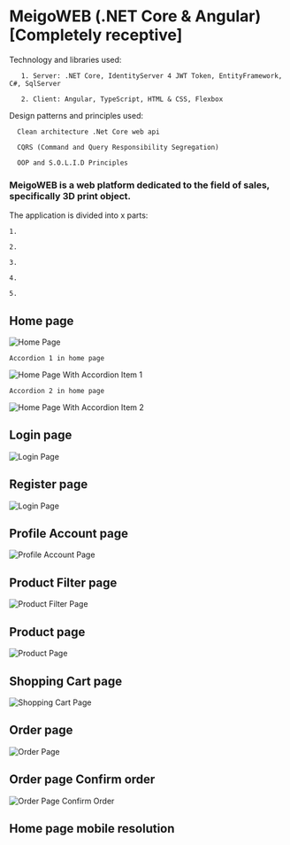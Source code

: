 
# MeigoWEB (.NET Core & Angular)[Completely receptive]
Technology and libraries used:
```
   1. Server: .NET Core, IdentityServer 4 JWT Token, EntityFramework, C#, SqlServer
```
```
   2. Client: Angular, TypeScript, HTML & CSS, Flexbox
```
Design patterns and principles used:
```
  Clean architecture .Net Core web api
```
```
  CQRS (Command and Query Responsibility Segregation)
```
```
  OOP and S.O.L.I.D Principles
```
### MeigoWEB is a web platform dedicated to the field of sales, specifically 3D print object.
The application is divided into x parts:
```
1.
```
```
2.
```
```
3.
```
```
4.
```
```
5.
```
## Home page
![Home Page](https://github.com/motocsky09/project-shop/raw/main/_screens/home%20page.png)
```
Accordion 1 in home page
```
![Home Page With Accordion Item 1](https://github.com/motocsky09/project-shop/raw/main/_screens/home%20page%20with%20accordion%20item%201.png)
```
Accordion 2 in home page
```
![Home Page With Accordion Item 2](https://github.com/motocsky09/project-shop/raw/main/_screens/home%20page%20with%20accordion%20item%202.png)

## Login page
![Login Page](https://github.com/motocsky09/project-shop/raw/main/_screens/login%20page.png)

## Register page
![Login Page](https://github.com/motocsky09/project-shop/raw/main/_screens/register%20page.png)

## Profile Account page
![Profile Account Page](https://github.com/motocsky09/project-shop/raw/main/_screens/profile%20account%20page.png)

## Product Filter page
![Product Filter Page](https://github.com/motocsky09/project-shop/raw/main/_screens/product%20page%20filter.png)

## Product page
![Product Page](https://github.com/motocsky09/project-shop/raw/main/_screens/product%20page.png)

## Shopping Cart page
![Shopping Cart Page](https://github.com/motocsky09/project-shop/raw/main/_screens/shopping%20cart%20page.png)

## Order page
![Order Page](https://github.com/motocsky09/project-shop/raw/main/_screens/Order%20page.png)

## Order page Confirm order
![Order Page Confirm Order](https://github.com/motocsky09/project-shop/raw/main/_screens/Order%20page%20confirm%20order.png)

## Home page mobile resolution
```
```
